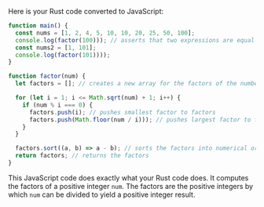 Here is your Rust code converted to JavaScript:

```js
function main() {
  const nums = [1, 2, 4, 5, 10, 10, 20, 25, 50, 100];
  console.log(factor(100))); // asserts that two expressions are equal to each other
  const nums2 = [1, 101];
  console.log(factor(101))));
}

function factor(num) {
  let factors = []; // creates a new array for the factors of the number

  for (let i = 1; i <= Math.sqrt(num) + 1; i++) { 
    if (num % i === 0) {
      factors.push(i); // pushes smallest factor to factors
      factors.push(Math.floor(num / i))); // pushes largest factor to factors
    }
  }

  factors.sort((a, b) => a - b); // sorts the factors into numerical order for viewing purposes
  return factors; // returns the factors
}
```
This JavaScript code does exactly what your Rust code does. It computes the factors of a positive integer `num`. The factors are the positive integers by which `num` can be divided to yield a positive integer result.
